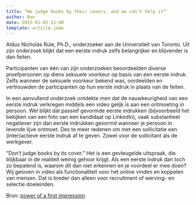 ```yaml
---
title: “We judge books by their covers, and we can’t help it”
author: Ron
date: 2015-01-05 11:00
template: article.jade
---
```


Aldus Nicholas Rule, Ph.D., onderzoeker aan de Universiteit van Toronto. Uit zijn onderzoek blijkt dat een eerste indruk zelfs belangrijker en blijvender is dan feiten.

<span class="more"></span>

Participanten van één van zijn onderzoeken beoordeelden diverse proefpersonen op diens seksuele voorkeur op basis van een eerste indruk. Zelfs wanneer de seksuele voorkeur bekend was, oordeelden en vertrouwden de participanten op hun eerste indruk in plaats van de feiten.

In een aanvullend onderzoek ontdekte men dat de nauwkeurigheid van een eerste indruk verkregen middels een video gelijk is aan een ontmoeting in persoon. Wel blijkt dat passief gevormde eerste indrukken (bijvoorbeeld het bekijken van een foto van een kandidaat op LinkedIn), vaak substantieel negatiever zijn dan eerste indrukken gevormd wanneer je persoon in levende lijve ontmoet. Des te meer redenen om met een sollicitatie een (inter)actieve eerste indruk af te geven. Zowel voor de sollicitant als de werkgever.

“Don’t judge books by its cover.” Het is een gevleugelde uitspraak, die blijkbaar in de realiteit weinig gehoor krijgt. Als een eerste indruk dan toch zo bepalend is, waarom dit dan niet erkennen en je voordeel er mee doen? Wij geloven in video als functionaliteit voor het online vinden en koppelen van mensen. Dat is breder dan alleen voor recruitment of werving- en selectie doeleinden.

Bron: [power of a first impression](http://psychcentral.com/news/2014/02/15/the-power-of-a-first-impression/65944.html)